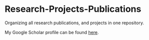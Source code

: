 # Research-Projects-Publications
Organizing all research publications, and projects in one repository. 

My Google Scholar profile can be found [here](https://scholar.google.com/citations?user=cgiOQGQAAAAJ&hl=en).
